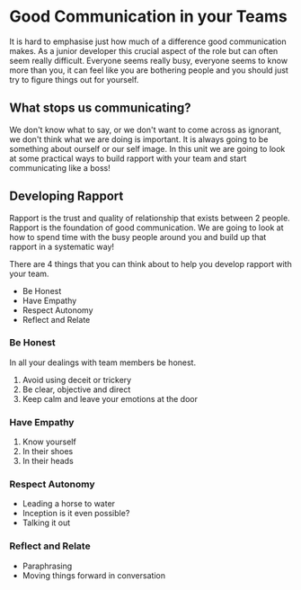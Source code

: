 # Good Communication in your Teams

It is hard to emphasise just how much of a difference good communication makes. As a junior developer this crucial aspect of the role but can often seem really difficult. Everyone seems really busy, everyone seems to know more than you, it can feel like you are bothering people and you should just try to figure things out for yourself.

## What stops us communicating?

We don't know what to say, or we don't want to come across as ignorant, we don't think what we are doing is important. It is always going to be something about ourself or our self image. In this unit we are going to look at some practical ways to build rapport with your team and start communicating like a boss!

## Developing Rapport

Rapport is the trust and quality of relationship that exists between 2 people. Rapport is the foundation of good communication. We are going to look at how to spend time with the busy people around you and build up that rapport in a systematic way!

There are 4 things that you can think about to help you develop rapport with your team.

* Be Honest
* Have Empathy
* Respect Autonomy
* Reflect and Relate

### Be Honest

In all your dealings with team members be honest.

1. Avoid using deceit or trickery
1. Be clear, objective and direct
1. Keep calm and leave your emotions at the door

### Have Empathy

1. Know yourself
1. In their shoes
1. In their heads

### Respect Autonomy

* Leading a horse to water
* Inception is it even possible?
* Talking it out

### Reflect and Relate

* Paraphrasing
* Moving things forward in conversation
